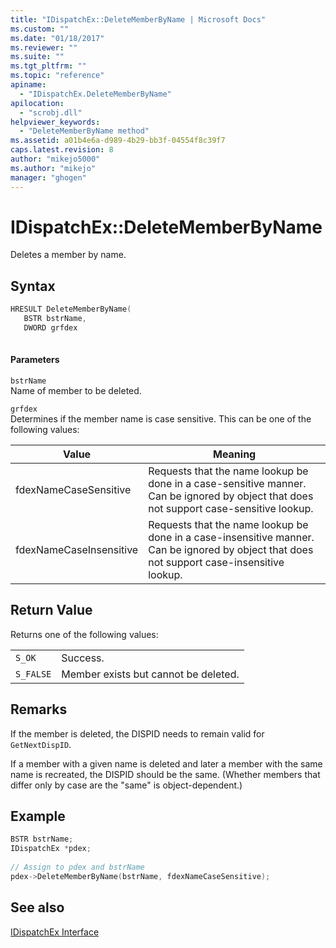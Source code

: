 ```yaml
---
title: "IDispatchEx::DeleteMemberByName | Microsoft Docs"
ms.custom: ""
ms.date: "01/18/2017"
ms.reviewer: ""
ms.suite: ""
ms.tgt_pltfrm: ""
ms.topic: "reference"
apiname: 
  - "IDispatchEx.DeleteMemberByName"
apilocation: 
  - "scrobj.dll"
helpviewer_keywords: 
  - "DeleteMemberByName method"
ms.assetid: a01b4e6a-d989-4b29-bb3f-04554f8c39f7
caps.latest.revision: 8
author: "mikejo5000"
ms.author: "mikejo"
manager: "ghogen"
---
```

# IDispatchEx::DeleteMemberByName
Deletes a member by name.  
  
## Syntax  
  
```cpp
HRESULT DeleteMemberByName(  
   BSTR bstrName,  
   DWORD grfdex  
  
```  
  
#### Parameters  
 `bstrName`  
 Name of member to be deleted.  
  
 `grfdex`  
 Determines if the member name is case sensitive. This can be one of the following values:  
  
|Value|Meaning|  
|-----------|-------------|  
|fdexNameCaseSensitive|Requests that the name lookup be done in a case-sensitive manner. Can be ignored by object that does not support case-sensitive lookup.|  
|fdexNameCaseInsensitive|Requests that the name lookup be done in a case-insensitive manner. Can be ignored by object that does not support case-insensitive lookup.|  
  
## Return Value  
 Returns one of the following values:  
  
|||  
|-|-|  
|`S_OK`|Success.|  
|`S_FALSE`|Member exists but cannot be deleted.|  
  
## Remarks  
 If the member is deleted, the DISPID needs to remain valid for `GetNextDispID`.  
  
 If a member with a given name is deleted and later a member with the same name is recreated, the DISPID should be the same. (Whether members that differ only by case are the "same" is object-dependent.)  
  
## Example  
  
```cpp
BSTR bstrName;  
IDispatchEx *pdex;  
  
// Assign to pdex and bstrName  
pdex->DeleteMemberByName(bstrName, fdexNameCaseSensitive);  
```  
  
## See also  
 [IDispatchEx Interface](../../winscript/reference/idispatchex-interface.md)